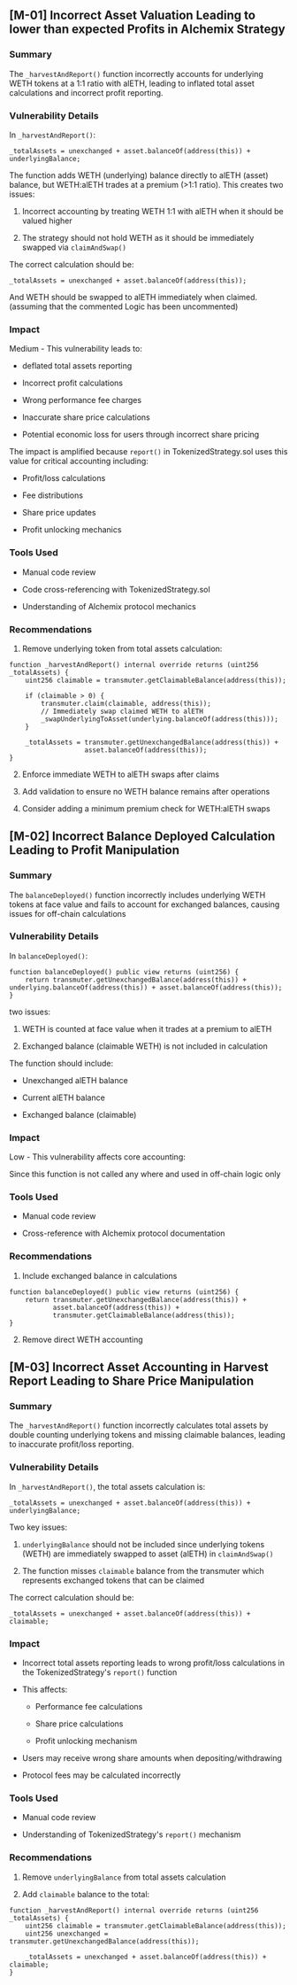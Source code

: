## [M-01] Incorrect Asset Valuation Leading to lower than expected Profits in Alchemix Strategy
### Summary

The `_harvestAndReport()` function incorrectly accounts for underlying WETH tokens at a 1:1 ratio with alETH, leading to inflated total asset calculations and incorrect profit reporting.

### Vulnerability Details

In `_harvestAndReport()`:

```
_totalAssets = unexchanged + asset.balanceOf(address(this)) + underlyingBalance;
```

The function adds WETH (underlying) balance directly to alETH (asset) balance, but WETH:alETH trades at a premium (>1:1 ratio). This creates two issues:

1. Incorrect accounting by treating WETH 1:1 with alETH when it should be valued higher
    
2. The strategy should not hold WETH as it should be immediately swapped via `claimAndSwap()`
    

The correct calculation should be:

```solidity
_totalAssets = unexchanged + asset.balanceOf(address(this));
```

And WETH should be swapped to alETH immediately when claimed. (assuming that the commented Logic has been uncommented)

### Impact

Medium - This vulnerability leads to:

- deflated total assets reporting
    
- Incorrect profit calculations
    
- Wrong performance fee charges
    
- Inaccurate share price calculations
    
- Potential economic loss for users through incorrect share pricing
    

The impact is amplified because `report()` in TokenizedStrategy.sol uses this value for critical accounting including:

- Profit/loss calculations
    
- Fee distributions
    
- Share price updates
    
- Profit unlocking mechanics
    

### Tools Used

- Manual code review
    
- Code cross-referencing with TokenizedStrategy.sol
    
- Understanding of Alchemix protocol mechanics
    

### Recommendations

1. Remove underlying token from total assets calculation:
    

```solidity
function _harvestAndReport() internal override returns (uint256 _totalAssets) {
    uint256 claimable = transmuter.getClaimableBalance(address(this));
    
    if (claimable > 0) {
        transmuter.claim(claimable, address(this));
        // Immediately swap claimed WETH to alETH
        _swapUnderlyingToAsset(underlying.balanceOf(address(this)));
    }

    _totalAssets = transmuter.getUnexchangedBalance(address(this)) + 
                   asset.balanceOf(address(this));
}
```

2. Enforce immediate WETH to alETH swaps after claims
    
3. Add validation to ensure no WETH balance remains after operations
    
4. Consider adding a minimum premium check for WETH:alETH swaps
   
## [M-02] Incorrect Balance Deployed Calculation Leading to Profit Manipulation
### Summary

The `balanceDeployed()` function incorrectly includes underlying WETH tokens at face value and fails to account for exchanged balances, causing issues for off-chain calculations

### Vulnerability Details

In `balanceDeployed()`:

```solidity
function balanceDeployed() public view returns (uint256) {
    return transmuter.getUnexchangedBalance(address(this)) + underlying.balanceOf(address(this)) + asset.balanceOf(address(this));
}
```

two issues:

1. WETH is counted at face value when it trades at a premium to alETH
    
2. Exchanged balance (claimable WETH) is not included in calculation
    

The function should include:

- Unexchanged alETH balance
    
- Current alETH balance
    
- Exchanged balance (claimable)
    

### Impact

Low - This vulnerability affects core accounting:

Since this function is not called any where and used in off-chain logic only

### Tools Used

- Manual code review
    
- Cross-reference with Alchemix protocol documentation
    

### Recommendations

1. Include exchanged balance in calculations
    
```solidity
function balanceDeployed() public view returns (uint256) {
    return transmuter.getUnexchangedBalance(address(this)) + 
           asset.balanceOf(address(this)) +
           transmuter.getClaimableBalance(address(this));
}
```

2. Remove direct WETH accounting
   
## [M-03] Incorrect Asset Accounting in Harvest Report Leading to Share Price Manipulation
### Summary

The `_harvestAndReport()` function incorrectly calculates total assets by double counting underlying tokens and missing claimable balances, leading to inaccurate profit/loss reporting.

### Vulnerability Details

In `_harvestAndReport()`, the total assets calculation is:

```solidity
_totalAssets = unexchanged + asset.balanceOf(address(this)) + underlyingBalance;
```

Two key issues:

1. `underlyingBalance` should not be included since underlying tokens (WETH) are immediately swapped to asset (alETH) in `claimAndSwap()`
    
2. The function misses `claimable` balance from the transmuter which represents exchanged tokens that can be claimed
    

The correct calculation should be:

```solidity
_totalAssets = unexchanged + asset.balanceOf(address(this)) + claimable;
```

### Impact

- Incorrect total assets reporting leads to wrong profit/loss calculations in the TokenizedStrategy's `report()` function
    
- This affects:
    
    - Performance fee calculations
        
    - Share price calculations
        
    - Profit unlocking mechanism
        
- Users may receive wrong share amounts when depositing/withdrawing
    
- Protocol fees may be calculated incorrectly
    

### Tools Used

- Manual code review
    
- Understanding of TokenizedStrategy's `report()` mechanism
    

### Recommendations

1. Remove `underlyingBalance` from total assets calculation
    
2. Add `claimable` balance to the total:
    

```solidity
function _harvestAndReport() internal override returns (uint256 _totalAssets) {
    uint256 claimable = transmuter.getClaimableBalance(address(this));
    uint256 unexchanged = transmuter.getUnexchangedBalance(address(this));
    
    _totalAssets = unexchanged + asset.balanceOf(address(this)) + claimable;
}
```
